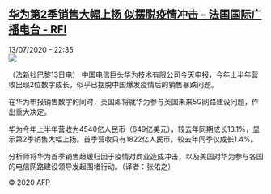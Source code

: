 <!--1594677371000-->
[华为第2季销售大幅上扬 似摆脱疫情冲击 – 法国国际广播电台 - RFI](http://www.rfi.fr//cn/contenu/20200713-%E5%8D%8E%E4%B8%BA%E7%AC%AC2%E5%AD%A3%E9%94%80%E5%94%AE%E5%A4%A7%E5%B9%85%E4%B8%8A%E6%89%AC-%E4%BC%BC%E6%91%86%E8%84%B1%E7%96%AB%E6%83%85%E5%86%B2%E5%87%BB)
------

<div>13/07/2020 - 22:35</div><img src="https://s.rfi.fr/media/display/eb5093c4-c54b-11ea-a2aa-005056bff430/w:310/p:16x9/eco0002b.200714043502.jpg"><div class="t-content__body u-clearfix"><div class="m-interstitial"></div><p>（法新社巴黎13日电）    中国电信巨头华为技术有限公司今天申报，今年上半年营收出现2位数字成长，似乎已摆脱中国爆发疫情后的销售暴跌问题。</p><p>    在华为申报销售数字的同时，英国即将就华为参与英国未来5G网路建设问题，作出重大决定。</p><p>    华为今年上半年营收为4540亿人民币（649亿美元），较去年同期成长13.1%，显示第2季销售大幅上扬。首季营收只有1822亿人民币，较去年同季仅成长1.4%。</p><p>    分析师将华为首季销售趋缓归因于疫情对商业造成冲击，以及美国对华为参与各国的电信网路建设领导发起围堵行动。（译者：张佑之）</p><p class="t-copyright">© 2020 AFP</p>        </div>
